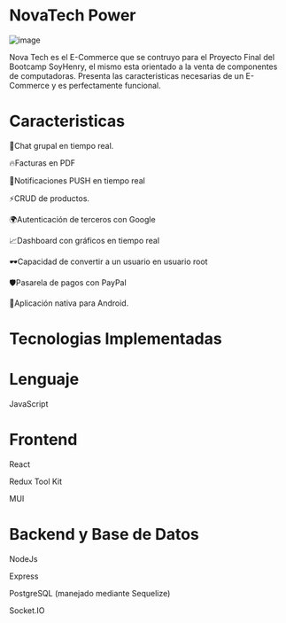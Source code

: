 # NovaTech Power

  ![image](https://res.cloudinary.com/debfwgutb/image/upload/v1675434666/BoxTech.png)

Nova Tech es el E-Commerce que se contruyo para el Proyecto Final del Bootcamp SoyHenry, el mismo esta orientado a la venta de componentes de computadoras. 
Presenta las caracteristicas necesarias de un E-Commerce y es perfectamente funcional.

# Caracteristicas
🚀Chat grupal en tiempo real.

🔥Facturas en PDF

🚄Notificaciones PUSH en tiempo real

⚡CRUD de productos.

🌍Autenticación de terceros con Google

📈Dashboard con gráficos en tiempo real

🕶Capacidad de convertir a un usuario en usuario root

🛡Pasarela de pagos con PayPal

📲Aplicación nativa para Android.



# Tecnologias Implementadas

# Lenguaje

JavaScript

# Frontend
React

Redux Tool Kit

MUI 

# Backend y Base de Datos

NodeJs

Express

PostgreSQL (manejado mediante Sequelize)

Socket.IO
